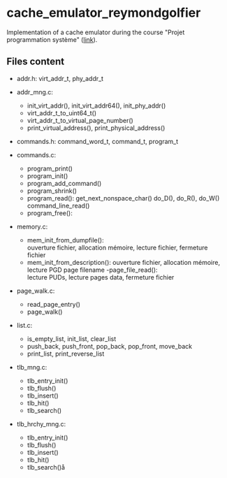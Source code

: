# cache_emulator_reymondgolfier
Implementation of a cache emulator during the course "Projet programmation système" ([link][1]).


## Files content
- addr.h:
    virt_addr_t,
    phy_addr_t
- addr_mng.c:
  - init_virt_addr(), init_virt_addr64(), init_phy_addr()
  - virt_addr_t_to_uint64_t()
  - virt_addr_t_to_virtual_page_number()
  - print_virtual_address(), print_physical_address()
  
- commands.h:
    command_word_t, command_t, program_t
- commands.c:
  - program_print()
  - program_init()
  - program_add_command()
  - program_shrink()
  - program_read():
      get_next_nonspace_char()
      do_D(), do_R(), do_W()
      command_line_read()
  - program_free():
  
- memory.c:
  - mem_init_from_dumpfile():  
      ouverture fichier, allocation mémoire, lecture fichier, fermeture fichier
  - mem_init_from_description():
      ouverture fichier, allocation mémoire, lecture PGD page filename
      -page_file_read():  
      lecture PUDs, lecture pages data, fermeture fichier
      
- page_walk.c:
    - read_page_entry()
    - page_walk()
    
- list.c:
    - is_empty_list, init_list, clear_list
    - push_back, push_front, pop_back, pop_front, move_back
    - print_list, print_reverse_list
    
- tlb_mng.c:
    - tlb_entry_init()
    - tlb_flush()
    - tlb_insert()
    - tlb_hit()
    - tlb_search()
    
- tlb_hrchy_mng.c:
    - tlb_entry_init()
    - tlb_flush()
    - tlb_insert()
    - tlb_hit()
    - tlb_search()å

[1]:https://edu.epfl.ch/coursebook/fr/projet-programmation-systeme-CS-212 "link"
